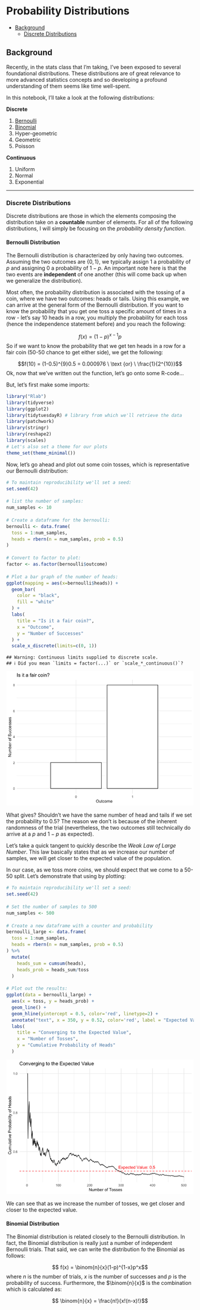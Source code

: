 Probability Distributions
================

- <a href="#background" id="toc-background">Background</a>
  - <a href="#discrete-distributions"
    id="toc-discrete-distributions">Discrete Distributions</a>

## Background

Recently, in the stats class that I’m taking, I’ve been exposed to
several foundational distributions. These distributions are of great
relevance to more advanced statistics concepts and so developing a
profound understanding of them seems like time well-spent.

In this notebook, I’ll take a look at the following distributions:

**Discrete**

1.  [Bernoulli](#bernoulli-distribution)
2.  [Binomial](#binomial-distribution)
3.  Hyper-geometric
4.  Geometric
5.  Poisson

**Continuous**

1.  Uniform
2.  Normal
3.  Exponential

------------------------------------------------------------------------

### Discrete Distributions

Discrete distributions are those in which the elements composing the
distribution take on a **countable** number of elements. For all of the
following distributions, I will simply be focusing on the *probability
density function*.

#### Bernoulli Distribution

The Bernoulli distribution is characterized by only having two outcomes.
Assuming the two outcomes are $\{0, 1\}$, we typically assign $1$ a
probability of $p$ and assigning $0$ a probability of $1-p$. An
important note here is that the two events are **independent** of one
another (this will come back up when we generalize the distribution).

Most often, the probability distribution is associated with the tossing
of a coin, where we have two outcomes: heads or tails. Using this
example, we can arrive at the general form of the Bernoulli
distribution. If you want to know the probability that you get one toss
a specific amount of times in a row - let’s say 10 heads in a row, you
multiply the probability for each toss (hence the independence statement
before) and you reach the following:

$$ f(x) = (1-p)^{x-1}p $$ So if we want to know the probability that we
get ten heads in a row for a fair coin (50-50 chance to get either
side), we get the following:

$$f(10) = (1-0.5)^{9}0.5 = 0.000976 \ \text {or} \ \frac{1}{2^{10}}$$
Ok, now that we’ve written out the function, let’s go onto some R-code…

But, let’s first make some imports:

``` r
library("Rlab")
library(tidyverse)
library(ggplot2)
library(tidytuesdayR) # library from which we'll retrieve the data
library(patchwork)
library(stringr)
library(reshape2)
library(scales)
# Let's also set a theme for our plots
theme_set(theme_minimal())
```

Now, let’s go ahead and plot out some coin tosses, which is
representative our Bernoulli distribution:

``` r
# To maintain reproducibility we'll set a seed:
set.seed(42)

# list the number of samples:
num_samples <- 10

# Create a dataframe for the bernoulli:
bernoulli <- data.frame(
  toss = 1:num_samples,
  heads = rbern(n = num_samples, prob = 0.5)
)

# Convert to factor to plot:
factor <- as.factor(bernoulli$outcome)

# Plot a bar graph of the number of heads:
ggplot(mapping = aes(x=bernoulli$heads)) + 
  geom_bar(
    color = "black",
    fill = "white"
  ) + 
  labs(
    title = "Is it a fair coin?",
    x = "Outcome",
    y = "Number of Successes"
  ) + 
  scale_x_discrete(limits=c(0, 1))
```

    ## Warning: Continuous limits supplied to discrete scale.
    ## ℹ Did you mean `limits = factor(...)` or `scale_*_continuous()`?

![](probability_distributions_files/figure-gfm/unnamed-chunk-2-1.png)<!-- -->

What gives? Shouldn’t we have the same number of head and tails if we
set the probability to 0.5? The reason we don’t is because of the
inherent randomness of the trial (nevertheless, the two outcomes still
technically do arrive at a $p$ and $1-p$ as expected).

Let’s take a quick tangent to quickly describe the *Weak Law of Large
Number*. This law basically states that as we increase our number of
samples, we will get closer to the expected value of the population.

In our case, as we toss more coins, we should expect that we come to a
50-50 split. Let’s demonstrate that using by plotting:

``` r
# To maintain reproducibility we'll set a seed:
set.seed(42)

# Set the number of samples to 500
num_samples <- 500

# Create a new dataframe with a counter and probability
bernoulli_large <- data.frame(
  toss = 1:num_samples,
  heads = rbern(n = num_samples, prob = 0.5)
) %>%
  mutate(
    heads_sum = cumsum(heads),
    heads_prob = heads_sum/toss
  )

# Plot out the results:
ggplot(data = bernoulli_large) + 
  aes(x = toss, y = heads_prob) + 
  geom_line() + 
  geom_hline(yintercept = 0.5, color='red', linetype=2) + 
  annotate("text", x = 350, y = 0.52, color='red', label = "Expected Value: 0.5") + 
  labs(
    title = "Converging to the Expected Value",
    x = "Number of Tosses",
    y = "Cumulative Probability of Heads"
  )
```

![](probability_distributions_files/figure-gfm/unnamed-chunk-3-1.png)<!-- -->

We can see that as we increase the number of tosses, we get closer and
closer to the expected value.

#### Binomial Distribution

The Binomial distribution is related closely to the Bernoulli
distribution. In fact, the Binomial distribution is really just a number
of independent Bernoulli trials. That said, we can write the
distribution fo the Binomial as follows:

$$ f(x) = \binom{n}{x}(1-p)^{1-x}p^x$$ where $n$ is the number of
trials, $x$ is the number of successes and $p$ is the probability of
success. Furthermore, the $\binom{n}{x}$ is the combination which is
calculated as:

$$ \binom{n}{x} = \frac{n!}{x!(n-x)!}$$

